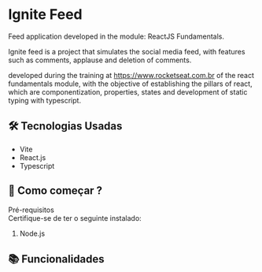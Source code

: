 # Ignite Feed

<p>Feed application developed in the module: ReactJS Fundamentals.

Ignite feed is a project that simulates the social media feed, with features such as comments, applause and deletion of comments.

developed during the training at https://www.rocketseat.com.br of the react fundamentals module, with the objective of establishing the pillars of react, which are componentization, properties, states and development of static typing with typescript.
</p>

## 🛠️ Tecnologias Usadas

<ul>
  <li>Vite</li>
  <li>React.js</li>
  <li>Typescript</li>
</ul>

## 🚀 Como começar ?
Pré-requisitos <br>
Certifique-se de ter o seguinte instalado:

1. Node.js 

## 📚 Funcionalidades